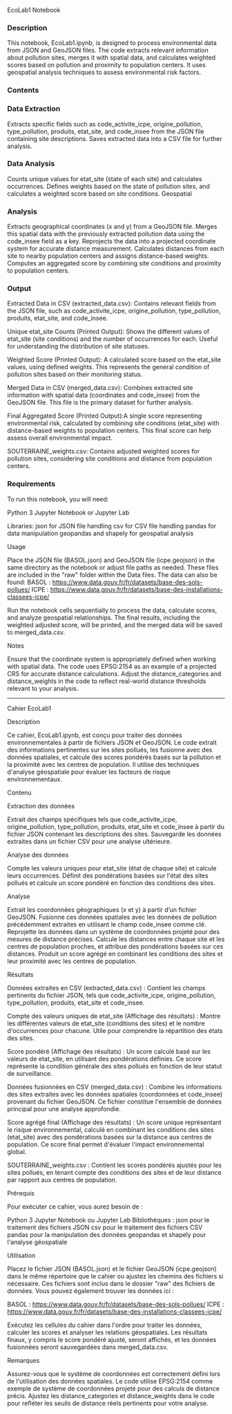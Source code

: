 EcoLab1 Notebook

### Description ###

This notebook, EcoLab1.ipynb, is designed to process environmental data from JSON and GeoJSON files. The code extracts relevant information about pollution sites, merges it with spatial data, and calculates weighted scores based on pollution and proximity to population centers. It uses geospatial analysis techniques to assess environmental risk factors.

 ### Contents ###

### Data Extraction ###

Extracts specific fields such as code_activite_icpe, origine_pollution, type_pollution, produits, etat_site, and code_insee from the JSON file containing site descriptions.
Saves extracted data into a CSV file for further analysis.

### Data Analysis ###

Counts unique values for etat_site (state of each site) and calculates occurrences.
Defines weights based on the state of pollution sites, and calculates a weighted score based on site conditions.
Geospatial 

### Analysis ###

Extracts geographical coordinates (x and y) from a GeoJSON file.
Merges this spatial data with the previously extracted pollution data using the code_insee field as a key.
Reprojects the data into a projected coordinate system for accurate distance measurement.
Calculates distances from each site to nearby population centers and assigns distance-based weights.
Computes an aggregated score by combining site conditions and proximity to population centers.

### Output ###

Extracted Data in CSV (extracted_data.csv): Contains relevant fields from the JSON file, such as code_activite_icpe, origine_pollution, type_pollution, produits, etat_site, and code_insee.

Unique etat_site Counts (Printed Output): Shows the different values of etat_site (site conditions) and the number of occurrences for each. Useful for understanding the distribution of site statuses.

Weighted Score (Printed Output): A calculated score based on the etat_site values, using defined weights. This represents the general condition of pollution sites based on their monitoring status.

Merged Data in CSV (merged_data.csv): Combines extracted site information with spatial data (coordinates and code_insee) from the GeoJSON file. This file is the primary dataset for further analysis.

Final Aggregated Score (Printed Output):A single score representing environmental risk, calculated by combining site conditions (etat_site) with distance-based weights to population centers. This final score can help assess overall environmental impact.

SOUTERRAINE_weights.csv: Contains adjusted weighted scores for pollution sites, considering site conditions and distance from population centers.

### Requirements ###

To run this notebook, you will need:

Python 3
Jupyter Notebook or Jupyter Lab

Libraries:
json for JSON file handling
csv for CSV file handling
pandas for data manipulation
geopandas and shapely for geospatial analysis

Usage

Place the JSON file (BASOL.json) and GeoJSON file (icpe.geojson) in the same directory as the notebook or adjust file paths as needed. These files are included in the "raw" folder within the Data files.
The data can also be found:
BASOL :
https://www.data.gouv.fr/fr/datasets/base-des-sols-pollues/
ICPE :
https://www.data.gouv.fr/fr/datasets/base-des-installations-classees-icpe/

Run the notebook cells sequentially to process the data, calculate scores, and analyze geospatial relationships.
The final results, including the weighted adjusted score, will be printed, and the merged data will be saved to merged_data.csv.

Notes

Ensure that the coordinate system is appropriately defined when working with spatial data. The code uses EPSG:2154 as an example of a projected CRS for accurate distance calculations.
Adjust the distance_categories and distance_weights in the code to reflect real-world distance thresholds relevant to your analysis.

-------------------------------------------------------------------------------------------------------------------

Cahier EcoLab1

Description 

Ce cahier, EcoLab1.ipynb, est conçu pour traiter des données environnementales à partir de fichiers JSON et GeoJSON. Le code extrait des informations pertinentes sur les sites pollués, les fusionne avec des données spatiales, et calcule des scores pondérés basés sur la pollution et la proximité avec les centres de population. Il utilise des techniques d'analyse géospatiale pour évaluer les facteurs de risque environnementaux.

Contenu

Extraction des données

Extrait des champs spécifiques tels que code_activite_icpe, origine_pollution, type_pollution, produits, etat_site et code_insee à partir du fichier JSON contenant les descriptions des sites.
Sauvegarde les données extraites dans un fichier CSV pour une analyse ultérieure.

Analyse des données

Compte les valeurs uniques pour etat_site (état de chaque site) et calcule leurs occurrences.
Définit des pondérations basées sur l'état des sites pollués et calcule un score pondéré en fonction des conditions des sites.

Analyse 

Extrait les coordonnées géographiques (x et y) à partir d’un fichier GeoJSON.
Fusionne ces données spatiales avec les données de pollution précédemment extraites en utilisant le champ code_insee comme clé.
Reprojette les données dans un système de coordonnées projeté pour des mesures de distance précises.
Calcule les distances entre chaque site et les centres de population proches, et attribue des pondérations basées sur ces distances.
Produit un score agrégé en combinant les conditions des sites et leur proximité avec les centres de population.

Résultats

Données extraites en CSV (extracted_data.csv) : Contient les champs pertinents du fichier JSON, tels que code_activite_icpe, origine_pollution, type_pollution, produits, etat_site et code_insee.

Compte des valeurs uniques de etat_site (Affichage des résultats) : Montre les différentes valeurs de etat_site (conditions des sites) et le nombre d'occurrences pour chacune. Utile pour comprendre la répartition des états des sites.

Score pondéré (Affichage des résultats) : Un score calculé basé sur les valeurs de etat_site, en utilisant des pondérations définies. Ce score représente la condition générale des sites pollués en fonction de leur statut de surveillance.

Données fusionnées en CSV (merged_data.csv) : Combine les informations des sites extraites avec les données spatiales (coordonnées et code_insee) provenant du fichier GeoJSON. Ce fichier constitue l'ensemble de données principal pour une analyse approfondie.

Score agrégé final (Affichage des résultats) : Un score unique représentant le risque environnemental, calculé en combinant les conditions des sites (etat_site) avec des pondérations basées sur la distance aux centres de population. Ce score final permet d'évaluer l'impact environnemental global.

SOUTERRAINE_weights.csv : Contient les scores pondérés ajustés pour les sites pollués, en tenant compte des conditions des sites et de leur distance par rapport aux centres de population.

Prérequis

Pour exécuter ce cahier, vous aurez besoin de :

Python 3
Jupyter Notebook ou Jupyter Lab
Bibliothèques :
json pour le traitement des fichiers JSON
csv pour le traitement des fichiers CSV
pandas pour la manipulation des données
geopandas et shapely pour l'analyse géospatiale

Utilisation

Placez le fichier JSON (BASOL.json) et le fichier GeoJSON (icpe.geojson) dans le même répertoire que le cahier ou ajustez les chemins des fichiers si nécessaire. Ces fichiers sont inclus dans le dossier "raw" des fichiers de données. Vous pouvez également trouver les données ici :

BASOL :
https://www.data.gouv.fr/fr/datasets/base-des-sols-pollues/
ICPE :
https://www.data.gouv.fr/fr/datasets/base-des-installations-classees-icpe/

Exécutez les cellules du cahier dans l'ordre pour traiter les données, calculer les scores et analyser les relations géospatiales. Les résultats finaux, y compris le score pondéré ajusté, seront affichés, et les données fusionnées seront sauvegardées dans merged_data.csv.

Remarques

Assurez-vous que le système de coordonnées est correctement défini lors de l'utilisation des données spatiales. Le code utilise EPSG:2154 comme exemple de système de coordonnées projeté pour des calculs de distance précis.
Ajustez les distance_categories et distance_weights dans le code pour refléter les seuils de distance réels pertinents pour votre analyse.

